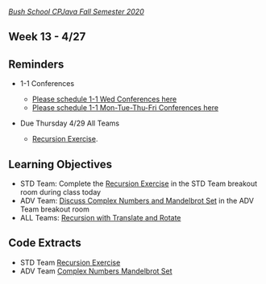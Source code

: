 [_Bush School CPJava Fall Semester 2020_](https://chandrunarayan.github.io/cpjava/)

## Week 13 - 4/27

## Reminders
* 1-1 Conferences
    *    [Please schedule 1-1 Wed Conferences here](https://calendly.com/chandru-narayan/conf_wed_cpjava_a_block)
    *    [Please schedule 1-1 Mon-Tue-Thu-Fri Conferences here](https://calendly.com/chandru-narayan/conf_montuethufri)

* Due Thursday 4/29 All Teams
    * [Recursion Exercise](../week12/code/recursion). 

## Learning Objectives
* STD Team: Complete the [Recursion Exercise](../week12/code/recursion) in the STD Team breakout room during class today
* ADV Team: [Discuss Complex Numbers and Mandelbrot Set](plan/complexnum) in the ADV Team breakout room
* ALL Teams: [Recursion with Translate and Rotate](code/tree_v2)

## Code Extracts
* STD Team [Recursion Exercise](../week12/code/recursion)
* ADV Team [Complex Numbers Mandelbrot Set](plan/complexnum)




